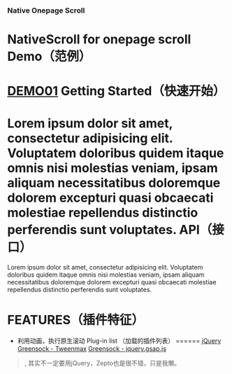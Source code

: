 ### Native Onepage Scroll
NativeScroll for onepage scroll
Demo（范例）
=========
[DEMO01](#)
Getting Started（快速开始）
=========
Lorem ipsum dolor sit amet, consectetur adipisicing elit. Voluptatem doloribus quidem itaque omnis nisi molestias veniam, ipsam aliquam necessitatibus doloremque dolorem excepturi quasi obcaecati molestiae repellendus distinctio perferendis sunt voluptates.
API（接口）
=========
Lorem ipsum dolor sit amet, consectetur adipisicing elit. Voluptatem doloribus quidem itaque omnis nisi molestias veniam, ipsam aliquam necessitatibus doloremque dolorem excepturi quasi obcaecati molestiae repellendus distinctio perferendis sunt voluptates.

FEATURES（插件特征）
======
* 利用动画，执行原生滚动
Plug-in list （加载的插件列表）
======
[jQuery](http://jquery.com/)
[Greensock - Tweenmax](http://greensock.com/tweenmax)
[Greensock - jquery.gsap.js](http://greensock.com/jquery-gsap-plugin)
>, 其实不一定要用jQuery，Zepto也是很不错，只是我懒。
